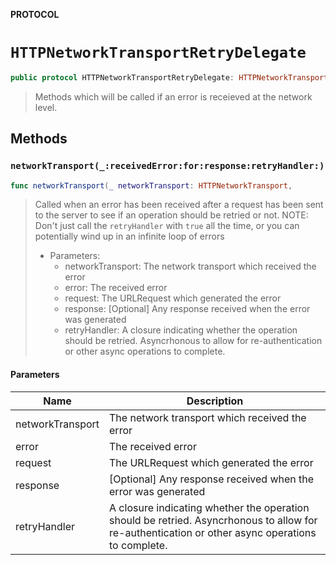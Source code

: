 **PROTOCOL**

# `HTTPNetworkTransportRetryDelegate`

```swift
public protocol HTTPNetworkTransportRetryDelegate: HTTPNetworkTransportDelegate
```

> Methods which will be called if an error is receieved at the network level.

## Methods
### `networkTransport(_:receivedError:for:response:retryHandler:)`

```swift
func networkTransport(_ networkTransport: HTTPNetworkTransport,
```

> Called when an error has been received after a request has been sent to the server to see if an operation should be retried or not.
> NOTE: Don't just call the `retryHandler` with `true` all the time, or you can potentially wind up in an infinite loop of errors
>
> - Parameters:
>   - networkTransport: The network transport which received the error
>   - error: The received error
>   - request: The URLRequest which generated the error
>   - response: [Optional] Any response received when the error was generated
>   - retryHandler: A closure indicating whether the operation should be retried. Asyncrhonous to allow for re-authentication or other async operations to complete.

#### Parameters

| Name | Description |
| ---- | ----------- |
| networkTransport | The network transport which received the error |
| error | The received error |
| request | The URLRequest which generated the error |
| response | [Optional] Any response received when the error was generated |
| retryHandler | A closure indicating whether the operation should be retried. Asyncrhonous to allow for re-authentication or other async operations to complete. |